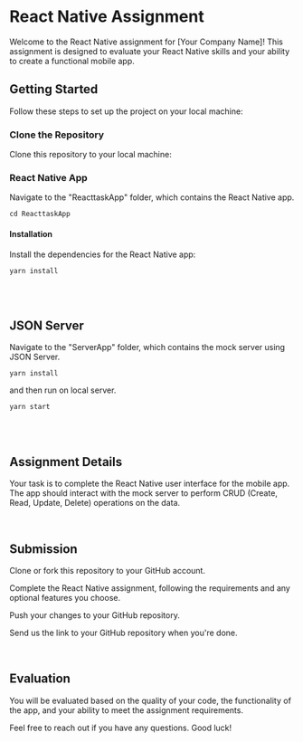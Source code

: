 # React Native Assignment

Welcome to the React Native assignment for [Your Company Name]! This assignment is designed to evaluate your React Native skills and your ability to create a functional mobile app.

## Getting Started

Follow these steps to set up the project on your local machine:

### Clone the Repository

Clone this repository to your local machine:

### React Native App

Navigate to the "ReacttaskApp" folder, which contains the React Native app.

```
cd ReacttaskApp
```

#### Installation

Install the dependencies for the React Native app:

```
yarn install
```

<br/><br/>

## JSON Server

Navigate to the "ServerApp" folder, which contains the mock server using JSON Server.

```
yarn install
```

and then run on local server.

```
yarn start
```

<br/><br/>

## Assignment Details

Your task is to complete the React Native user interface for the mobile app. The app should interact with the mock server to perform CRUD (Create, Read, Update, Delete) operations on the data.

<br/>

## Submission

Clone or fork this repository to your GitHub account.

Complete the React Native assignment, following the requirements and any optional features you choose.

Push your changes to your GitHub repository.

Send us the link to your GitHub repository when you're done.

<br/>

## Evaluation

You will be evaluated based on the quality of your code, the functionality of the app, and your ability to meet the assignment requirements.

Feel free to reach out if you have any questions. Good luck!
